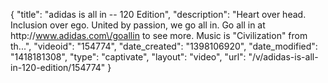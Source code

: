 {
    "title": "adidas is all in -- 120 Edition",
    "description": "Heart over head. Inclusion over ego. United by passion, we go all in. Go all in at http:\/\/www.adidas.com\/goallin to see more. Music is \"Civilization\" from th...",
    "videoid": "154774",
    "date_created": "1398106920",
    "date_modified": "1418181308",
    "type": "captivate",
    "layout": "video",
    "url": "\/v\/adidas-is-all-in-120-edition\/154774"
}